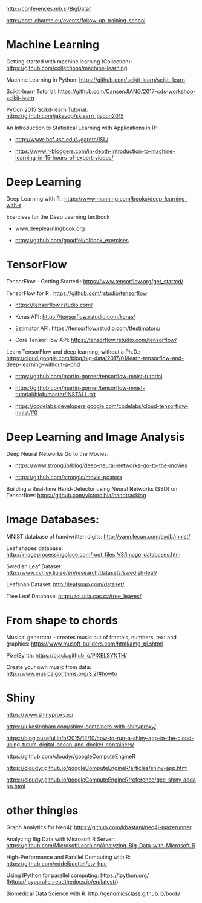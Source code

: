 http://conferences.nib.si/BigData/


http://cost-charme.eu/events/follow-up-training-school


# Machine Learning

Getting started with machine learning (Collection): https://github.com/collections/machine-learning

Machine Learning in Python: https://github.com/scikit-learn/scikit-learn

Scikit-learn Tutorial: https://github.com/CansenJIANG/2017-cds-workshop-scikit-learn

PyCon 2015 Scikit-learn Tutorial: https://github.com/jakevdp/sklearn_pycon2015

An Introduction to Statistical Learning with Applications in R: 

- http://www-bcf.usc.edu/~gareth/ISL/ 

- https://www.r-bloggers.com/in-depth-introduction-to-machine-learning-in-15-hours-of-expert-videos/


# Deep Learning

Deep Learning with R : https://www.manning.com/books/deep-learning-with-r

Exercises for the Deep Learning textbook 
- www.deeplearningbook.org

- https://github.com/goodfeli/dlbook_exercises


# TensorFlow

TensorFlow - Getting Started : https://www.tensorflow.org/get_started/

TensorFlow for R : https://github.com/rstudio/tensorflow 

- https://tensorflow.rstudio.com/

- Keras API: https://tensorflow.rstudio.com/keras/

- Estimator API: https://tensorflow.rstudio.com/tfestimators/

- Core TensorFlow API: https://tensorflow.rstudio.com/tensorflow/

Learn TensorFlow and deep learning, without a Ph.D.: https://cloud.google.com/blog/big-data/2017/01/learn-tensorflow-and-deep-learning-without-a-phd

- https://github.com/martin-gorner/tensorflow-mnist-tutorial

- https://github.com/martin-gorner/tensorflow-mnist-tutorial/blob/master/INSTALL.txt

- https://codelabs.developers.google.com/codelabs/cloud-tensorflow-mnist/#0


# Deep Learning and Image Analysis

Deep Neural Networks Go to the Movies: 

- https://www.strong.io/blog/deep-neural-networks-go-to-the-movies

- https://github.com/strongio/movie-posters

Building a Real-time Hand-Detector using Neural Networks (SSD) on Tensorflow: https://github.com/victordibia/handtracking


# Image Databases: 

MNIST database of handwritten digits: http://yann.lecun.com/exdb/mnist/

Leaf shapes database: http://imageprocessingplace.com/root_files_V3/image_databases.htm

Swedish Leaf Dataset: http://www.cvl.isy.liu.se/en/research/datasets/swedish-leaf/

Leafsnap Dataset: http://leafsnap.com/dataset/

Tree Leaf Database: http://zoi.utia.cas.cz/tree_leaves/


# From shape to chords

Musical generator - creates music out of fractals, numbers, text and graphics: https://www.musoft-builders.com/html/amg_pi.shtml

PixelSynth: https://ojack.github.io/PIXELSYNTH/

Create your own music from data: http://www.musicalgorithms.org/3.2/#howto


# Shiny

https://www.shinyproxy.io/

https://lukesingham.com/shiny-containers-with-shinyproxy/

https://blog.ouseful.info/2015/12/10/how-to-run-a-shiny-app-in-the-cloud-using-tutum-digital-ocean-and-docker-containers/

https://github.com/cloudyr/googleComputeEngineR

https://cloudyr.github.io/googleComputeEngineR/articles/shiny-app.html

https://cloudyr.github.io/googleComputeEngineR/reference/gce_shiny_addapp.html


# other thingies

Graph Analytics for Neo4j: https://github.com/kbastani/neo4j-mazerunner

Analyzing Big Data with Microsoft R Server: https://github.com/MicrosoftLearning/Analyzing-Big-Data-with-Microsoft-R

High-Performance and Parallel Computing with R: https://github.com/eddelbuettel/ctv-hpc

Using IPython for parallel computing: https://ipython.org/ (https://ipyparallel.readthedocs.io/en/latest/)

Biomedical Data Science  with R: http://genomicsclass.github.io/book/


